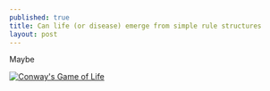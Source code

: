 ```yaml
---
published: true
title: Can life (or disease) emerge from simple rule structures
layout: post
---
```


Maybe

[![Conway's Game of Life](https://i.ytimg.com/vi/C2vgICfQawE/maxresdefault.jpg)](https://www.youtube.com/watch?v=C2vgICfQawE "Conway's Game of Life")